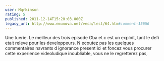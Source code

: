 ```yaml
---
user: Mqrkinson
rating: 5
published: 2011-12-14T15:20:03.000Z
legacy_url: http://www.emunova.net/veda/test/64.htm#comment-15656
---
```

Une tuerie. Le meilleur des trois episode Gba et c est un exploit, tant le defi etait releve pour les developpeurs. N ecoutez pas les quelques commentaires navrants d ignorance present ici et foncez vous procurer cette experience videoludique inoubliable, vous ne le regretterez pas,
